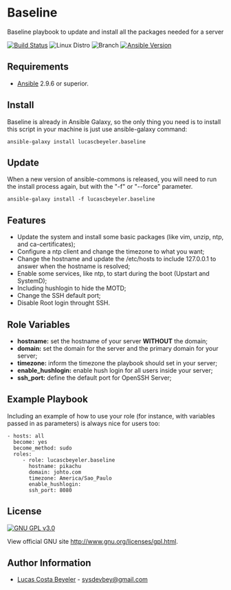 Baseline
=========

Baseline playbook to update and install all the packages needed for a server

[![Build Status](https://circleci.com/lucascbeyeler/baseline.svg?style=svg)](https://circleci.com/lucascbeyeler/baseline)
![Linux Distro](https://img.shields.io/badge/platform-CentOS%20%7C%20Red%20Hat%20%7C%20Ubuntu-blue.svg)
![Branch](https://img.shields.io/badge/Branch-Master-green.svg)
[![Ansible Version](https://img.shields.io/badge/Ansible-2.9.6.0-green.svg)](https://www.ansible.com/)


Requirements
------------

* [Ansible](https://github.com/ansible/ansible) 2.9.6 or superior.


Install
--------------
Baseline is already in Ansible Galaxy, so the only thing you need is to install this script in your machine is just use ansible-galaxy command:

```
ansible-galaxy install lucascbeyeler.baseline
```

Update
--------------
When a new version of ansible-commons is released, you will need to run the install process again, but with the "-f" or "--force" parameter.

```
ansible-galaxy install -f lucascbeyeler.baseline
```

Features
--------------

* Update the system and install some basic packages (like vim, unzip, ntp, and ca-certificates);
* Configure a ntp client and change the timezone to what you want;
* Change the hostname and update the /etc/hosts to include 127.0.0.1 to answer when the hostname is resolved;
* Enable some services, like ntp, to start during the boot (Upstart and SystemD);
* Including hushlogin to hide the MOTD;
* Change the SSH default port;
* Disable Root login throught SSH.


Role Variables
--------------

* **hostname:** set the hostname of your server **WITHOUT** the domain;
* **domain:** set the domain for the server and the primary domain for your server;
* **timezone:** inform the timezone the playbook should set in your server;
* **enable_hushlogin:** enable hush login for all users inside your server;
* **ssh_port:** define the default port for OpenSSH Server;

Example Playbook
----------------

Including an example of how to use your role (for instance, with variables passed in as parameters) is always nice for users too:

```
- hosts: all
  become: yes
  become_method: sudo
  roles:
     - role: lucascbeyeler.baseline
       hostname: pikachu
       domain: johto.com
       timezone: America/Sao_Paulo
       enable_hushlogin:
       ssh_port: 8080
```

License
-------

[![GNU GPL v3.0](http://www.gnu.org/graphics/gplv3-127x51.png)](http://www.gnu.org/licenses/gpl.html)

View official GNU site <http://www.gnu.org/licenses/gpl.html>.

Author Information
------------------

* [Lucas Costa Beyeler](https://github.com/lucascbeyeler) - sysdevbey@gmail.com

